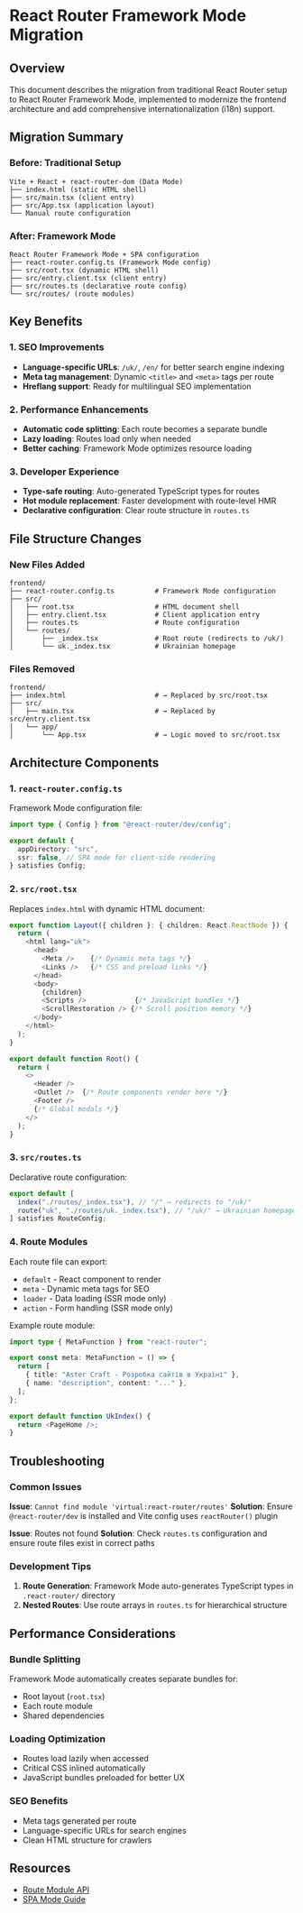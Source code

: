# React Router Framework Mode Migration

## Overview

This document describes the migration from traditional React Router setup to React Router Framework Mode, implemented to modernize the frontend architecture and add comprehensive internationalization (i18n) support.

## Migration Summary

### Before: Traditional Setup

```
Vite + React + react-router-dom (Data Mode)
├── index.html (static HTML shell)
├── src/main.tsx (client entry)
├── src/App.tsx (application layout)
└── Manual route configuration
```

### After: Framework Mode

```
React Router Framework Mode + SPA configuration
├── react-router.config.ts (Framework Mode config)
├── src/root.tsx (dynamic HTML shell)
├── src/entry.client.tsx (client entry)
├── src/routes.ts (declarative route config)
└── src/routes/ (route modules)
```

## Key Benefits

### 1. SEO Improvements

- **Language-specific URLs**: `/uk/`, `/en/` for better search engine indexing
- **Meta tag management**: Dynamic `<title>` and `<meta>` tags per route
- **Hreflang support**: Ready for multilingual SEO implementation

### 2. Performance Enhancements

- **Automatic code splitting**: Each route becomes a separate bundle
- **Lazy loading**: Routes load only when needed
- **Better caching**: Framework Mode optimizes resource loading

### 3. Developer Experience

- **Type-safe routing**: Auto-generated TypeScript types for routes
- **Hot module replacement**: Faster development with route-level HMR
- **Declarative configuration**: Clear route structure in `routes.ts`

## File Structure Changes

### New Files Added

```
frontend/
├── react-router.config.ts          # Framework Mode configuration
├── src/
│   ├── root.tsx                    # HTML document shell
│   ├── entry.client.tsx            # Client application entry
│   ├── routes.ts                   # Route configuration
│   └── routes/
│       ├── _index.tsx              # Root route (redirects to /uk/)
│       └── uk._index.tsx           # Ukrainian homepage
```

### Files Removed

```
frontend/
├── index.html                      # → Replaced by src/root.tsx
├── src/
│   ├── main.tsx                    # → Replaced by src/entry.client.tsx
│   └── app/
│       └── App.tsx                 # → Logic moved to src/root.tsx
```

## Architecture Components

### 1. `react-router.config.ts`

Framework Mode configuration file:

```typescript
import type { Config } from "@react-router/dev/config";

export default {
  appDirectory: "src",
  ssr: false, // SPA mode for client-side rendering
} satisfies Config;
```

### 2. `src/root.tsx`

Replaces `index.html` with dynamic HTML document:

```typescript
export function Layout({ children }: { children: React.ReactNode }) {
  return (
    <html lang="uk">
      <head>
        <Meta />    {/* Dynamic meta tags */}
        <Links />   {/* CSS and preload links */}
      </head>
      <body>
        {children}
        <Scripts />            {/* JavaScript bundles */}
        <ScrollRestoration /> {/* Scroll position memory */}
      </body>
    </html>
  );
}

export default function Root() {
  return (
    <>
      <Header />
      <Outlet />  {/* Route components render here */}
      <Footer />
      {/* Global modals */}
    </>
  );
}
```

### 3. `src/routes.ts`

Declarative route configuration:

```typescript
export default [
  index("./routes/_index.tsx"), // "/" → redirects to "/uk/"
  route("uk", "./routes/uk._index.tsx"), // "/uk/" → Ukrainian homepage
] satisfies RouteConfig;
```

### 4. Route Modules

Each route file can export:

- `default` - React component to render
- `meta` - Dynamic meta tags for SEO
- `loader` - Data loading (SSR mode only)
- `action` - Form handling (SSR mode only)

Example route module:

```typescript
import type { MetaFunction } from "react-router";

export const meta: MetaFunction = () => {
  return [
    { title: "Aster Craft - Розробка сайтів в Україні" },
    { name: "description", content: "..." },
  ];
};

export default function UkIndex() {
  return <PageHome />;
}
```

## Troubleshooting

### Common Issues

**Issue**: `Cannot find module 'virtual:react-router/routes'`
**Solution**: Ensure `@react-router/dev` is installed and Vite config uses `reactRouter()` plugin

**Issue**: Routes not found
**Solution**: Check `routes.ts` configuration and ensure route files exist in correct paths

### Development Tips

1. **Route Generation**: Framework Mode auto-generates TypeScript types in `.react-router/` directory
2. **Nested Routes**: Use route arrays in `routes.ts` for hierarchical structure

## Performance Considerations

### Bundle Splitting

Framework Mode automatically creates separate bundles for:

- Root layout (`root.tsx`)
- Each route module
- Shared dependencies

### Loading Optimization

- Routes load lazily when accessed
- Critical CSS inlined automatically
- JavaScript bundles preloaded for better UX

### SEO Benefits

- Meta tags generated per route
- Language-specific URLs for search engines
- Clean HTML structure for crawlers

## Resources

- [Route Module API](https://reactrouter.com/start/framework/route-module)
- [SPA Mode Guide](https://reactrouter.com/how-to/spa)

